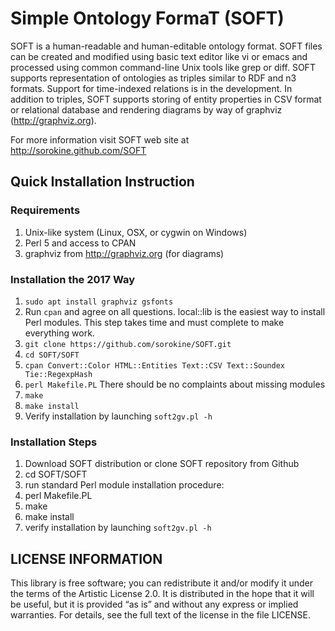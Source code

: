 Simple Ontology FormaT (SOFT)
=============================

SOFT is a human-readable and human-editable ontology format.  SOFT
files can be created and modified using basic text editor like vi or
emacs and processed using common command-line Unix tools like grep or
diff.  SOFT supports representation of ontologies as triples similar
to RDF and n3 formats.  Support for time-indexed relations is in the
development.  In addition to triples, SOFT supports storing of entity
properties in CSV format or relational database and rendering diagrams
by way of graphviz (http://graphviz.org).

For more information visit SOFT web site at http://sorokine.github.com/SOFT

Quick Installation Instruction
------------------------------

### Requirements

1.  Unix-like system (Linux, OSX, or cygwin on Windows)
2.  Perl 5 and access to CPAN
3.  graphviz from http://graphviz.org (for diagrams)

### Installation the 2017 Way

1.  ```sudo apt install graphviz gsfonts```
2.  Run ```cpan``` and agree on all questions.  local::lib is the easiest way to install Perl modules.  This step takes time and must complete to make everything work.
3.  ```git clone https://github.com/sorokine/SOFT.git```
4.  ```cd SOFT/SOFT```
5.  ```cpan Convert::Color HTML::Entities Text::CSV Text::Soundex Tie::RegexpHash```
5.  ```perl Makefile.PL```  There should be no complaints about missing modules
6.  ```make```
7.  ```make install```
4.  Verify installation by launching ```soft2gv.pl -h```

### Installation Steps

1.  Download SOFT distribution or clone SOFT repository from Github
2.  cd SOFT/SOFT
3.  run standard Perl module installation procedure:
  1.  perl Makefile.PL
  2.  make
  3.  make install
4.  verify installation by launching ```soft2gv.pl -h```

## LICENSE INFORMATION

This library is free software; you can redistribute it and/or 
modify it under the terms of the Artistic License 2.0. It is 
distributed in the hope that it will be useful, but it is 
provided “as is” and without any express or implied warranties. 
For details, see the full text of the license in the file LICENSE.

